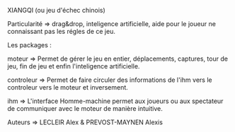 XIANGQI (ou jeu d'échec chinois)

Particularité => drag&drop, inteligence artificielle, aide pour le joueur ne connaissant pas les régles de ce jeu.

Les packages :

moteur => Permet de gérer le jeu en entier, déplacements, captures, tour de jeu, fin de jeu et enfin l'inteligence artificielle.

controleur => Permet de faire circuler des informations de l'ihm vers le controleur vers le moteur et inversement.

ihm => L'interface Homme-machine permet aux joueurs ou aux spectateur de communiquer avec le moteur de manière intuitive.

Auteurs => LECLEIR Alex & PREVOST-MAYNEN Alexis
